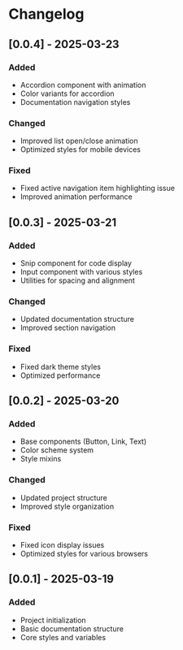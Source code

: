 # Changelog

## [0.0.4] - 2025-03-23

### Added
- Accordion component with animation
- Color variants for accordion
- Documentation navigation styles

### Changed
- Improved list open/close animation
- Optimized styles for mobile devices

### Fixed
- Fixed active navigation item highlighting issue
- Improved animation performance

## [0.0.3] - 2025-03-21

### Added
- Snip component for code display
- Input component with various styles
- Utilities for spacing and alignment

### Changed
- Updated documentation structure
- Improved section navigation

### Fixed
- Fixed dark theme styles
- Optimized performance

## [0.0.2] - 2025-03-20

### Added
- Base components (Button, Link, Text)
- Color scheme system
- Style mixins

### Changed
- Updated project structure
- Improved style organization

### Fixed
- Fixed icon display issues
- Optimized styles for various browsers

## [0.0.1] - 2025-03-19

### Added
- Project initialization
- Basic documentation structure
- Core styles and variables 
